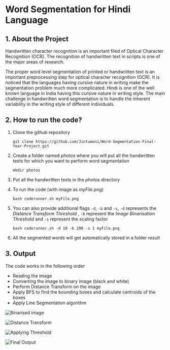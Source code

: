 # Word Segmentation for Hindi Language 

## 1. About the Project

Handwritten character recognition is an important filed of Optical
Character Recognition (OCR). The recognition of handwritten
text in scripts is one of the major areas of research.

The proper word level segmentation of printed or handwritten text is an important preprocessing step for optical character recognition (OCR). It is noticed that the languages having cursive nature in writing make the segmentation problem much more complicated. Hindi is one of the well known language in India having this cursive nature in writing style. The main challenge in handwritten word segmentation is to handle the inherent variability in the writing style of different individuals.



## 2. How to run the code?

1. Clone the github repository

   ```git clone https://github.com/Jintumoni/Word-Segmentation-Final-Year-Project.git```

2. Create a folder named *photos* where you will put all the handwritten texts for which you want to perform word segmentation

   ```mkdir photos```

3. Put all the handwritten texts in the *photos* directory

4. To run the code (with image as *myFile.png*)

   ```bash coderunner.sh myFile.png```
5. You can also provide additional flags `-d`, `-b` and `-s`, `-d` represents the *Distance Transform Threshold* , `-b` represent the *Image Binarisation Threshold* and `-s` represent the scaling factor

   ```bash coderunner.sh -d 10 -b 200 -s 1 myFile.png```

6. All the segmented words will get automatically stored in a folder *result*

## 3. Output


The code works in the following order
- Reading the image
- Converting the image to binary image (black and white)
- Perform Distance Transform on the image
- Apply BFS to find the bounding boxes and calculate centroids of the boxes
- Apply Line Segmentation algorithm 

![Binarised image](/Screenshots/binarised.png)

![Distance Transform](/Screenshots/distanceTransform.png)

![Applying Threshold](/Screenshots/transformed.png)

![Final Output](/Screenshots/finalOutput.png)